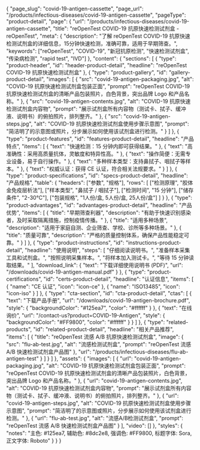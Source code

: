 {
    "page_slug": "covid-19-antigen-cassette",
    "page_url": "/products/infectious-diseases/covid-19-antigen-cassette",
  "pageType": "product-detail",
  "page": {
    "url": "/products/infectious-diseases/covid-19-antigen-cassette",
    "title": "reOpenTest COVID-19 抗原快速检测试剂盒 - reOpenTest",
    "meta": {
      "description": "了解 reOpenTest COVID-19 抗原快速检测试剂盒的详细信息，15分钟快速检测，准确可靠，适用于早期筛查。",
      "keywords": ["reOpenTest", "COVID-19", "新冠抗原检测", "快速检测试剂盒", "传染病检测", "rapid test", "IVD"]
    },
    "content": {
      "sections": [
        {
          "type": "product-header",
          "id": "header-product-detail",
          "headline": "reOpenTest COVID-19 抗原快速检测试剂盒"
        },
        {
          "type": "product-gallery",
          "id": "gallery-product-detail",
          "images": [
            {
              "src": "covid-19-antigen-packaging.jpg",
              "alt": "COVID-19 抗原快速检测试剂盒包装正面",
              "prompt": "reOpenTest COVID-19 抗原快速检测试剂盒的清晰产品包装照片，白色背景，突出品牌 Logo 和产品名称。"
            },
            {
              "src": "covid-19-antigen-contents.jpg",
              "alt": "COVID-19 抗原快速检测试剂盒内容物",
              "prompt": "展示试剂盒所有内容物（测试卡、拭子、缓冲液、说明书）的俯拍照片，排列整齐。"
            },
            {
              "src": "covid-19-antigen-steps.jpg",
              "alt": "COVID-19 抗原快速检测试剂盒使用步骤示意图",
              "prompt": "简洁明了的示意图或照片，分步展示如何使用该试剂盒进行检测。"
            }
          ]
        },
        {
          "type": "product-features",
          "id": "features-product-detail",
          "headline": "产品特点",
          "items": [
            { "text": "快速检测：15 分钟内即可获得结果。" },
            { "text": "高准确性：采用高质量抗体，灵敏度和特异性高。" },
            { "text": "操作简便：无需专业设备，易于自行操作。" },
            { "text": "多种样本类型：支持鼻拭子、咽拭子等样本。" },
            { "text": "权威认证：获得 CE 认证，符合相关法规要求。" }
          ]
        },
        {
          "type": "product-specifications",
          "id": "specs-product-detail",
          "headline": "产品规格",
          "table": {
            "headers": ["参数", "规格"],
            "rows": [
              ["检测原理", "胶体金免疫层析法"],
              ["样本类型", "鼻拭子 / 咽拭子"],
              ["检测时间", "15 分钟"],
              ["储存条件", "2-30°C"],
              ["包装规格", "1人份/盒, 5人份/盒, 25人份/盒"]
            ]
          }
        },
         {
          "type": "product-advantages",
          "id": "advantages-product-detail",
          "headline": "产品优势",
          "items": [
             { "title": "早期筛查利器", "description": "有助于快速识别感染者，及时采取隔离措施，控制疫情传播。" },
             { "title": "适用多种场景", "description": "适用于家庭自测、企业筛查、学校、诊所等多种场景。" },
             { "title": "质量可靠", "description": "严格的质量控制体系，确保产品性能稳定可靠。" }
          ]
        },
        {
          "type": "product-instructions",
          "id": "instructions-product-detail",
          "headline": "使用说明",
          "steps": [
            "仔细阅读说明书。",
            "准备样本采集工具和试剂盒。",
            "按照说明采集样本。",
            "将样本加入测试卡。",
            "等待 15 分钟读取结果。"
          ],
          "download_link": {
             "text": "下载详细使用说明书 (PDF)",
             "url": "/downloads/covid-19-antigen-manual.pdf"
          }
        },
        {
          "type": "product-certifications",
          "id": "certs-product-detail",
          "headline": "认证信息",
          "items": [
            { "name": "CE 认证", "icon": "icon-ce" },
            { "name": "ISO13485", "icon": "icon-iso" }
          ]
        },
        {
          "type": "cta-section",
          "id": "cta-product-detail",
          "ctas": [
             {
              "text": "下载产品手册",
              "url": "/downloads/covid-19-antigen-brochure.pdf",
              "style": { "backgroundColor": "#125ea7", "color": "#ffffff" }
            },
            {
              "text": "在线询价",
              "url": "/contact-us?product=COVID-19-Antigen",
              "style": { "backgroundColor": "#FF9800", "color": "#ffffff" }
            }
          ]
        },
         {
          "type": "related-products",
          "id": "related-product-detail",
          "headline": "相关产品推荐",
          "items": [
            {
              "title": "reOpenTest 流感 A/B 抗原快速检测试剂盒",
              "image": { "src": "flu-ab-test.jpg", "alt": "流感检测试剂盒", "prompt": "reOpenTest 流感 A/B 快速检测试剂盒产品图" },
              "url": "/products/infectious-diseases/flu-ab-antigen-test"
            }
          ]
        }
      ]
    },
    "assets": {
      "images": [
        { "url": "covid-19-antigen-packaging.jpg", "alt": "COVID-19 抗原快速检测试剂盒包装正面", "prompt": "reOpenTest COVID-19 抗原快速检测试剂盒的清晰产品包装照片，白色背景，突出品牌 Logo 和产品名称。" },
        { "url": "covid-19-antigen-contents.jpg", "alt": "COVID-19 抗原快速检测试剂盒内容物", "prompt": "展示试剂盒所有内容物（测试卡、拭子、缓冲液、说明书）的俯拍照片，排列整齐。" },
        { "url": "covid-19-antigen-steps.jpg", "alt": "COVID-19 抗原快速检测试剂盒使用步骤示意图", "prompt": "简洁明了的示意图或照片，分步展示如何使用该试剂盒进行检测。" },
        { "url": "flu-ab-test.jpg", "alt": "流感A/B检测试剂盒", "prompt": "reOpenTest 流感 A/B 快速检测试剂盒产品图" }
      ],
      "video": []
    },
    "styles": {
      "notes": "主色: #125ea7, 辅助色: #8dc2e8, 强调色: #FF9800, 标题字体: Sora, 正文字体: Roboto"
    }
  }
}

